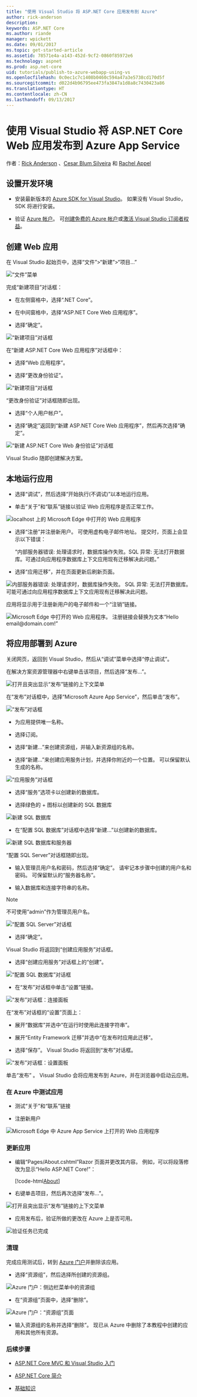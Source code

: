 ```yaml
---
title: "使用 Visual Studio 将 ASP.NET Core 应用发布到 Azure"
author: rick-anderson
description: 
keywords: ASP.NET Core
ms.author: riande
manager: wpickett
ms.date: 09/01/2017
ms.topic: get-started-article
ms.assetid: 78571e4a-a143-452d-9cf2-0860f85972e6
ms.technology: aspnet
ms.prod: asp.net-core
uid: tutorials/publish-to-azure-webapp-using-vs
ms.openlocfilehash: 0c0ec1c7c1408b0460c594a47a3e5738cd170d5f
ms.sourcegitcommit: d022d4b96795ee473fa3847a1d8a8c7430423a86
ms.translationtype: HT
ms.contentlocale: zh-CN
ms.lasthandoff: 09/13/2017
---
```

# <a name="publish-an-aspnet-core-web-app-to-azure-app-service-using-visual-studio"></a>使用 Visual Studio 将 ASP.NET Core Web 应用发布到 Azure App Service

作者：[Rick Anderson](https://twitter.com/RickAndMSFT) 、[Cesar Blum Silveira](https://github.com/cesarbs) 和 [Rachel Appel](https://twitter.com/rachelappel)

## <a name="set-up-the-development-environment"></a>设置开发环境

* 安装最新版本的 [Azure SDK for Visual Studio](https://www.visualstudio.com/vs/azure-tools/)。 如果没有 Visual Studio，SDK 将进行安装。

* 验证 [Azure 帐户](https://portal.azure.com/)。 可[创建免费的 Azure 帐户](https://azure.microsoft.com/pricing/free-trial/)或[激活 Visual Studio 订阅者权益](https://azure.microsoft.com/pricing/member-offers/msdn-benefits-details/)。

## <a name="create-a-web-app"></a>创建 Web 应用

在 Visual Studio 起始页中，选择“文件”>“新建”>“项目...”

![“文件”菜单](publish-to-azure-webapp-using-vs/_static/file_new_project.png)

完成“新建项目”对话框：

* 在左侧窗格中，选择“.NET Core”。

* 在中间窗格中，选择“ASP.NET Core Web 应用程序”。

* 选择“确定”。

![“新建项目”对话框](publish-to-azure-webapp-using-vs/_static/new_prj.png)

在“新建 ASP.NET Core Web 应用程序”对话框中：

* 选择“Web 应用程序”。

* 选择“更改身份验证”。

![“新建项目”对话框](publish-to-azure-webapp-using-vs/_static/new_prj_2.png)

“更改身份验证”对话框随即出现。 

* 选择“个人用户帐户”。

* 选择“确定”返回到“新建 ASP.NET Core Web 应用程序”，然后再次选择“确定”。

![“新建 ASP.NET Core Web 身份验证”对话框](publish-to-azure-webapp-using-vs/_static/new_prj_auth.png) 

Visual Studio 随即创建解决方案。

## <a name="run-the-app-locally"></a>本地运行应用

* 选择“调试”，然后选择“开始执行(不调试)”以本地运行应用。

* 单击“关于”和“联系”链接以验证 Web 应用程序是否正常工作。

![localhost 上的 Microsoft Edge 中打开的 Web 应用程序](publish-to-azure-webapp-using-vs/_static/show.png)

* 选择“注册”并注册新用户。 可使用虚构电子邮件地址。 提交时，页面上会显示以下错误：

    “内部服务器错误: 处理请求时，数据库操作失败。SQL 异常: 无法打开数据库。可通过向应用程序数据库上下文应用现有迁移解决此问题。”

* 选择“应用迁移”，并在页面更新后刷新页面。

![内部服务器错误: 处理请求时，数据库操作失败。 SQL 异常: 无法打开数据库。 可能可通过向应用程序数据库上下文应用现有迁移解决此问题。](publish-to-azure-webapp-using-vs/_static/mig.png)

应用将显示用于注册新用户的电子邮件和一个“注销”链接。

![Microsoft Edge 中打开的 Web 应用程序。 注册链接会替换为文本“Hello email@domain.com!”](publish-to-azure-webapp-using-vs/_static/hello.png)

## <a name="deploy-the-app-to-azure"></a>将应用部署到 Azure

关闭网页，返回到 Visual Studio，然后从“调试”菜单中选择“停止调试”。

在解决方案资源管理器中右键单击该项目，然后选择“发布...”。

![打开且突出显示“发布”链接的上下文菜单](publish-to-azure-webapp-using-vs/_static/pub.png)

在“发布”对话框中，选择“Microsoft Azure App Service”，然后单击“发布”。

![“发布”对话框](publish-to-azure-webapp-using-vs/_static/maas1.png)

* 为应用提供唯一名称。 

* 选择订阅。

* 选择“新建...”来创建资源组，并输入新资源组的名称。

* 选择“新建...”来创建应用服务计划，并选择你附近的一个位置。 可以保留默认生成的名称。

![“应用服务”对话框](publish-to-azure-webapp-using-vs/_static/newrg1.png)

* 选择“服务”选项卡以创建新的数据库。

* 选择绿色的 + 图标以创建新的 SQL 数据库

![新建 SQL 数据库](publish-to-azure-webapp-using-vs/_static/sql.png)

* 在“配置 SQL 数据库”对话框中选择“新建...”以创建新的数据库。

![新建 SQL 数据库和服务器](publish-to-azure-webapp-using-vs/_static/conf.png)

“配置 SQL Server”对话框随即出现。

* 输入管理员用户名和密码，然后选择“确定”。 请牢记本步骤中创建的用户名和密码。 可保留默认的“服务器名称”。 

* 输入数据库和连接字符串的名称。

> [!NOTE]
> 不可使用“admin”作为管理员用户名。

![“配置 SQL Server”对话框](publish-to-azure-webapp-using-vs/_static/conf_servername.png)

* 选择“确定”。

Visual Studio 将返回到“创建应用服务”对话框。

* 选择“创建应用服务”对话框上的“创建”。

![“配置 SQL 数据库”对话框](publish-to-azure-webapp-using-vs/_static/conf_final.png)

* 在“发布”对话框中单击“设置”链接。

![“发布”对话框：连接面板](publish-to-azure-webapp-using-vs/_static/pubc.png)

在“发布”对话框的“设置”页面上：

  * 展开“数据库”并选中“在运行时使用此连接字符串”。

  * 展开“Entity Framework 迁移”并选中“在发布时应用此迁移”。

* 选择“保存”。 Visual Studio 将返回到“发布”对话框。 

![“发布”对话框：设置面板](publish-to-azure-webapp-using-vs/_static/pubs.png)

单击“发布” 。 Visual Studio 会将应用发布到 Azure，并在浏览器中启动云应用。

### <a name="test-your-app-in-azure"></a>在 Azure 中测试应用

* 测试“关于”和“联系”链接

* 注册新用户

![Microsoft Edge 中 Azure App Service 上打开的 Web 应用程序](publish-to-azure-webapp-using-vs/_static/register.png)

### <a name="update-the-app"></a>更新应用

* 编辑“Pages/About.cshtml”Razor 页面并更改其内容。 例如，可以将段落修改为显示“Hello ASP.NET Core!”：

    [!code-html[About](publish-to-azure-webapp-using-vs/sample/about.cshtml?highlight=9&range=1-9)]

* 右键单击项目，然后再次选择“发布...”。

![打开且突出显示“发布”链接的上下文菜单](publish-to-azure-webapp-using-vs/_static/pub.png)

* 应用发布后，验证所做的更改在 Azure 上是否可用。

![验证任务已完成](publish-to-azure-webapp-using-vs/_static/final.png)

### <a name="clean-up"></a>清理

完成应用测试后，转到 [Azure 门户](https://portal.azure.com/)并删除该应用。

* 选择“资源组”，然后选择所创建的资源组。

![Azure 门户：侧边栏菜单中的资源组](publish-to-azure-webapp-using-vs/_static/portalrg.png)

* 在“资源组”页面中，选择“删除”。

![Azure 门户：“资源组”页面](publish-to-azure-webapp-using-vs/_static/rgd.png)

* 输入资源组的名称并选择“删除”。 现已从 Azure 中删除了本教程中创建的应用和其他所有资源。

### <a name="next-steps"></a>后续步骤

* [ASP.NET Core MVC 和 Visual Studio 入门](first-mvc-app/start-mvc.md)

* [ASP.NET Core 简介](../index.md)

* [基础知识](../fundamentals/index.md)
